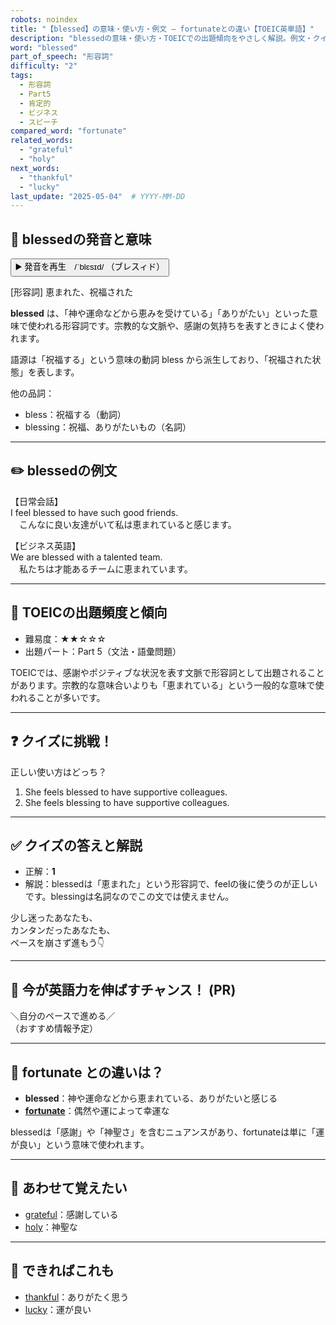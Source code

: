```yaml
---
robots: noindex
title: "【blessed】の意味・使い方・例文 ― fortunateとの違い【TOEIC英単語】"
description: "blessedの意味・使い方・TOEICでの出題傾向をやさしく解説。例文・クイズ付きでfortunateとの違いもわかりやすく学べます。"
word: "blessed"
part_of_speech: "形容詞"
difficulty: "2"
tags:
  - 形容詞
  - Part5
  - 肯定的
  - ビジネス
  - スピーチ
compared_word: "fortunate"
related_words:
  - "grateful"
  - "holy"
next_words:
  - "thankful"
  - "lucky"
last_update: "2025-05-04"  # YYYY-MM-DD
---
```


## 🔰 blessedの発音と意味

<button class="play-audio" onclick="playTTS('blessed')">
  <span class="play-audio-main">
    ▶️ 発音を再生　/ˈblɛsɪd/
  </span>
  <span class="play-audio-sub">
    （ブレスィド）
  </span>
</button>

[形容詞] 恵まれた、祝福された

**blessed** は、「神や運命などから恵みを受けている」「ありがたい」といった意味で使われる形容詞です。宗教的な文脈や、感謝の気持ちを表すときによく使われます。

語源は「祝福する」という意味の動詞 bless から派生しており、「祝福された状態」を表します。

他の品詞：  
- bless：祝福する（動詞）
- blessing：祝福、ありがたいもの（名詞）

---

## ✏️ blessedの例文

【日常会話】  
I feel blessed to have such good friends.  
　こんなに良い友達がいて私は恵まれていると感じます。

【ビジネス英語】  
We are blessed with a talented team.  
　私たちは才能あるチームに恵まれています。

---

## 🎯 TOEICの出題頻度と傾向

- 難易度：★★☆☆☆
- 出題パート：Part 5（文法・語彙問題）

TOEICでは、感謝やポジティブな状況を表す文脈で形容詞として出題されることがあります。宗教的な意味合いよりも「恵まれている」という一般的な意味で使われることが多いです。

---

## ❓ クイズに挑戦！

正しい使い方はどっち？

1. She feels blessed to have supportive colleagues.  
2. She feels blessing to have supportive colleagues.

---

## ✅ クイズの答えと解説

- 正解：**1**
- 解説：blessedは「恵まれた」という形容詞で、feelの後に使うのが正しいです。blessingは名詞なのでこの文では使えません。

少し迷ったあなたも、  
カンタンだったあなたも、  
ペースを崩さず進もう👇️

---

## 🚀 今が英語力を伸ばすチャンス！ (PR)

<div class="info-center">
＼自分のペースで進める／<br>  
（おすすめ情報予定）
</div>

---

## 🤔  fortunate との違いは？

- **blessed**：神や運命などから恵まれている、ありがたいと感じる
- **[fortunate](/fortunate)**：偶然や運によって幸運な

blessedは「感謝」や「神聖さ」を含むニュアンスがあり、fortunateは単に「運が良い」という意味で使われます。

---

## 🧩 あわせて覚えたい

- [grateful](/grateful)：感謝している
- [holy](/holy)：神聖な

---

## 📖 できればこれも

- [thankful](/thankful)：ありがたく思う
- [lucky](/lucky)：運が良い

<!-- cvid: aid18_bid43 -->
